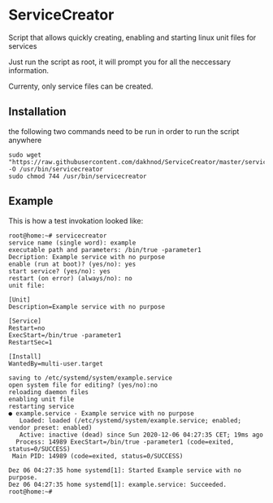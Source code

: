 # ServiceCreator
Script that allows quickly creating, enabling and starting linux unit files for services

Just run the script as root, it will prompt you for all the neccessary information.

Currenty, only service files can be created.

## Installation
the following two commands need to be run in order to run the script anywhere
```
sudo wget "https://raw.githubusercontent.com/dakhnod/ServiceCreator/master/servicecreator" -O /usr/bin/servicecreator
sudo chmod 744 /usr/bin/servicecreator
```

## Example
This is how a test invokation looked like:
```
root@home:~# servicecreator
service name (single word): example
executable path and parameters: /bin/true -parameter1
Decription: Example service with no purpose
enable (run at boot)? (yes/no): yes
start service? (yes/no): yes
restart (on error) (always/no): no
unit file:

[Unit]
Description=Example service with no purpose

[Service]
Restart=no
ExecStart=/bin/true -parameter1
RestartSec=1

[Install]
WantedBy=multi-user.target

saving to /etc/systemd/system/example.service
open system file for editing? (yes/no):no
reloading daemon files
enabling unit file
restarting service
● example.service - Example service with no purpose
   Loaded: loaded (/etc/systemd/system/example.service; enabled; vendor preset: enabled)
   Active: inactive (dead) since Sun 2020-12-06 04:27:35 CET; 19ms ago
  Process: 14989 ExecStart=/bin/true -parameter1 (code=exited, status=0/SUCCESS)
 Main PID: 14989 (code=exited, status=0/SUCCESS)

Dez 06 04:27:35 home systemd[1]: Started Example service with no purpose.
Dez 06 04:27:35 home systemd[1]: example.service: Succeeded.
root@home:~#

```
